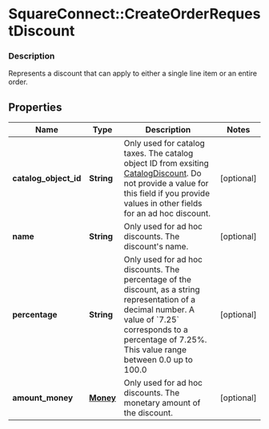 # SquareConnect::CreateOrderRequestDiscount

### Description

Represents a discount that can apply to either a single line item or an entire order.

## Properties
Name | Type | Description | Notes
------------ | ------------- | ------------- | -------------
**catalog_object_id** | **String** | Only used for catalog taxes. The catalog object ID from exsiting [CatalogDiscount](#type-catalogdiscount).  Do not provide a value for this field if you provide values in other fields for an ad hoc discount. | [optional] 
**name** | **String** | Only used for ad hoc discounts. The discount&#39;s name. | [optional] 
**percentage** | **String** | Only used for ad hoc discounts. The percentage of the discount, as a string representation of a decimal number.  A value of &#x60;7.25&#x60; corresponds to a percentage of 7.25%. This value range between 0.0 up to 100.0 | [optional] 
**amount_money** | [**Money**](Money.md) | Only used for ad hoc discounts. The monetary amount of the discount. | [optional] 


